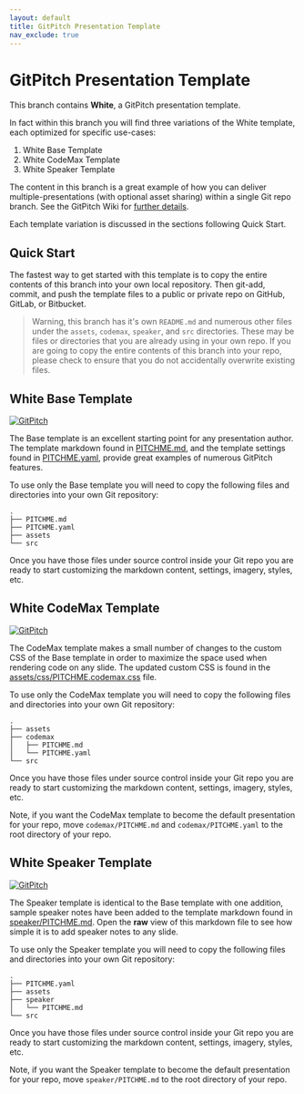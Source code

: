 ```yaml
---
layout: default
title: GitPitch Presentation Template
nav_exclude: true
---
```


# GitPitch Presentation Template

This branch contains **White**, a GitPitch presentation template.

In fact within this branch you will find three variations of the
White template, each optimized for specific use-cases:

1. White Base Template
2. White CodeMax Template
3. White Speaker Template

The content in this branch is a great example of how you can deliver
multiple-presentations (with optional asset sharing) within a
single Git repo branch. See the GitPitch Wiki for [further details](https://github.com/gitpitch/gitpitch/wiki/Asset-Sharing).

Each template variation is discussed in the sections following Quick Start.

## Quick Start

The fastest way to get started with this template is to copy the
entire contents of this branch into your own local repository. Then
git-add, commit, and push the template files to a public or
private repo on GitHub, GitLab, or Bitbucket.

> Warning, this branch has it's own `README.md` and numerous other files under the `assets`, `codemax`, `speaker`, and `src` directories. These may be files or directories that you are already using in your own repo. If you are going to copy the entire contents of this branch into your repo, please check to ensure that you do not accidentally overwrite existing files.

## White Base Template

[![GitPitch](https://gitpitch.com/assets/badge.svg)](https://gitpitch.com/gitpitch/templates/white)

The Base template is an excellent starting point for any
presentation author. The template markdown found in
[PITCHME.md](PITCHME.md), and the template settings found
in [PITCHME.yaml](PITCHME.yaml), provide great examples of
numerous GitPitch features.

To use only the Base template you will need to copy the following
files and directories into your own Git repository:

```
.
├── PITCHME.md
├── PITCHME.yaml
├── assets
└── src
```

Once you have those files under source control inside your
Git repo you are ready to start customizing the markdown content,
settings, imagery, styles, etc.

## White CodeMax Template

[![GitPitch](https://gitpitch.com/assets/badge.svg)](https://gitpitch.com/gitpitch/templates/white?p=codemax)

The CodeMax template makes a small number of changes to the
custom CSS of the Base template in order to maximize the space
used when rendering code on any slide. The updated custom CSS is found
in the [assets/css/PITCHME.codemax.css](assets/css/PITCHME.codemax.css) file.

To use only the CodeMax template you will need to copy the following
files and directories into your own Git repository:

```
.
├── assets
├── codemax
│   ├── PITCHME.md
│   └── PITCHME.yaml
└── src
```

Once you have those files under source control inside your
Git repo you are ready to start customizing the markdown content,
settings, imagery, styles, etc.

Note, if you want the CodeMax template to become the
default presentation for your repo, move `codemax/PITCHME.md`
and `codemax/PITCHME.yaml` to the root directory of your repo.

## White Speaker Template

[![GitPitch](https://gitpitch.com/assets/badge.svg)](https://gitpitch.com/gitpitch/templates/white?p=speaker)

The Speaker template is identical to the Base template with
one addition, sample speaker notes have been added
to the template markdown found in [speaker/PITCHME.md](speaker/PITCHME.md).
Open the **raw** view of this markdown file to see how simple
it is to add speaker notes to any slide.

To use only the Speaker template you will need to copy the following
files and directories into your own Git repository:

```
.
├── PITCHME.yaml
├── assets
├── speaker
│   └── PITCHME.md
└── src
```

Once you have those files under source control inside your
Git repo you are ready to start customizing the markdown content,
settings, imagery, styles, etc.

Note, if you want the Speaker template to become the
default presentation for your repo, move `speaker/PITCHME.md`
to the root directory of your repo.
